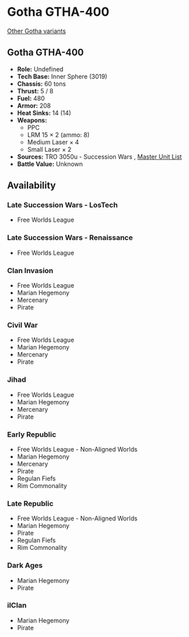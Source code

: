 # Gotha GTHA-400 

[Other Gotha variants](../gotha.md) 

## Gotha GTHA-400 

- **Role:** Undefined 
- **Tech Base:** Inner Sphere (3019) 
- **Chassis:** 60 tons 
- **Thrust:** 5 / 8 
- **Fuel:** 480 
- **Armor:** 208 
- **Heat Sinks:** 14 (14) 
- **Weapons:** 
  - PPC 
  - LRM 15 × 2 (ammo: 8) 
  - Medium Laser × 4 
  - Small Laser × 2 
- **Sources:** TRO 3050u - Succession Wars , [Master Unit List](http://masterunitlist.info/Unit/Details/4228) 
- **Battle Value:** Unknown 

## Availability 

### Late Succession Wars - LosTech 

- Free Worlds League 

### Late Succession Wars - Renaissance 

- Free Worlds League 

### Clan Invasion 

- Free Worlds League 
- Marian Hegemony 
- Mercenary 
- Pirate 

### Civil War 

- Free Worlds League 
- Marian Hegemony 
- Mercenary 
- Pirate 

### Jihad 

- Free Worlds League 
- Marian Hegemony 
- Mercenary 
- Pirate 

### Early Republic 

- Free Worlds League - Non-Aligned Worlds 
- Marian Hegemony 
- Mercenary 
- Pirate 
- Regulan Fiefs 
- Rim Commonality 

### Late Republic 

- Free Worlds League - Non-Aligned Worlds 
- Marian Hegemony 
- Pirate 
- Regulan Fiefs 
- Rim Commonality 

### Dark Ages 

- Marian Hegemony 
- Pirate 

### ilClan 

- Marian Hegemony 
- Pirate 

